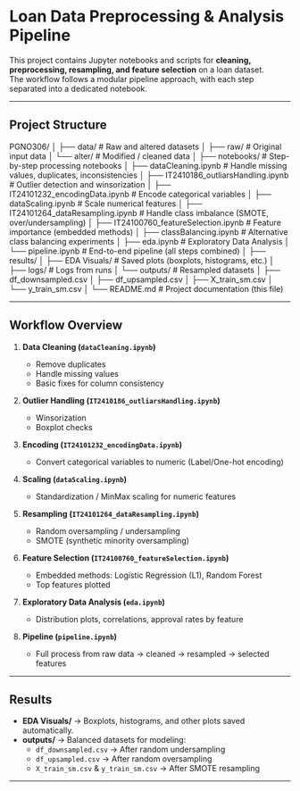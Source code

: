 # Loan Data Preprocessing & Analysis Pipeline

This project contains Jupyter notebooks and scripts for **cleaning, preprocessing, resampling, and feature selection** on a loan dataset.  
The workflow follows a modular pipeline approach, with each step separated into a dedicated notebook.

---

## Project Structure

PGNO306/
│
├── data/                        # Raw and altered datasets
│   ├── raw/                     # Original input data
│   └── alter/                   # Modified / cleaned data
│
├── notebooks/                   # Step-by-step processing notebooks
│   ├── dataCleaning.ipynb                 # Handle missing values, duplicates, inconsistencies
│   ├── IT2410186_outliarsHandling.ipynb   # Outlier detection and winsorization
│   ├── IT24101232_encodingData.ipynb      # Encode categorical variables
│   ├── dataScaling.ipynb                  # Scale numerical features
│   ├── IT24101264_dataResampling.ipynb    # Handle class imbalance (SMOTE, over/undersampling)
│   ├── IT24100760_featureSelection.ipynb  # Feature importance (embedded methods)
│   ├── classBalancing.ipynb               # Alternative class balancing experiments
│   ├── eda.ipynb                          # Exploratory Data Analysis
│   └── pipeline.ipynb                     # End-to-end pipeline (all steps combined)
│
├── results/
│   ├── EDA Visuals/              # Saved plots (boxplots, histograms, etc.)
│   ├── logs/                     # Logs from runs
│   └── outputs/                  # Resampled datasets
│       ├── df_downsampled.csv
│       ├── df_upsampled.csv
│       ├── X_train_sm.csv
│       └── y_train_sm.csv
│
└── README.md                     # Project documentation (this file)




---

## Workflow Overview

1. **Data Cleaning (`dataCleaning.ipynb`)**

   - Remove duplicates
   - Handle missing values
   - Basic fixes for column consistency

2. **Outlier Handling (`IT2410186_outliarsHandling.ipynb`)**

   - Winsorization
   - Boxplot checks

3. **Encoding (`IT24101232_encodingData.ipynb`)**

   - Convert categorical variables to numeric (Label/One-hot encoding)

4. **Scaling (`dataScaling.ipynb`)**

   - Standardization / MinMax scaling for numeric features

5. **Resampling (`IT24101264_dataResampling.ipynb`)**

   - Random oversampling / undersampling
   - SMOTE (synthetic minority oversampling)

6. **Feature Selection (`IT24100760_featureSelection.ipynb`)**

   - Embedded methods: Logistic Regression (L1), Random Forest
   - Top features plotted

7. **Exploratory Data Analysis (`eda.ipynb`)**

   - Distribution plots, correlations, approval rates by feature

8. **Pipeline (`pipeline.ipynb`)**
   - Full process from raw data → cleaned → resampled → selected features

---

## Results

- **EDA Visuals/** → Boxplots, histograms, and other plots saved automatically.
- **outputs/** → Balanced datasets for modeling:
  - `df_downsampled.csv` → After random undersampling
  - `df_upsampled.csv` → After random oversampling
  - `X_train_sm.csv` & `y_train_sm.csv` → After SMOTE resampling

---
